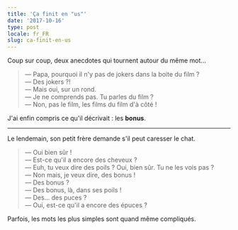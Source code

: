 ```yaml
---
title: 'Ça finit en "us"'
date: '2017-10-16'
type: post
locale: fr_FR
slug: ca-finit-en-us
---
```


Coup sur coup, deux anecdotes qui tournent autour du même mot…

<!-- more -->

> — Papa, pourquoi il n'y pas de jokers dans la boite du film ?  
> — Des jokers ?!  
> — Mais oui, sur un rond.  
> — Je ne comprends pas. Tu parles du film ?  
> — Non, pas le film, les films du film d'à côté !

J'ai enfin compris ce qu'il décrivait : les **bonus**.

***

Le lendemain, son petit frère demande s'il peut caresser le chat.

> — Oui bien sûr !  
> — Est-ce qu'il a encore des cheveux ?  
> — Euh, tu veux dire des poils ? Oui, bien sûr. Tu ne les vois pas ?  
> — Non mais, je veux dire, des bonus !  
> — Des bonus ?  
> — Des bonus, là, dans ses poils !  
> — Des… des puces ?  
> — Oui, est-ce qu'il a encore des épuces ?

Parfois, les mots les plus simples sont quand même compliqués.
